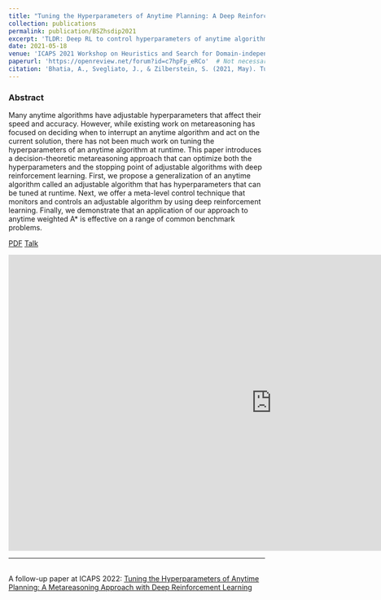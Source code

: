 ```yaml
---
title: "Tuning the Hyperparameters of Anytime Planning: A Deep Reinforcement Learning Approach"
collection: publications
permalink: publication/BSZhsdip2021
excerpt: 'TLDR: Deep RL to control hyperparameters of anytime algorithms at runtime to optimize quality of the final solution. Good results on _Anytime A*_ search algorithm.'
date: 2021-05-18
venue: 'ICAPS 2021 Workshop on Heuristics and Search for Domain-independent Planning'
paperurl: 'https://openreview.net/forum?id=c7hpFp_eRCo'  # Not necessarily a PDF. Can be an arxiv link or aaai link.
citation: 'Bhatia, A., Svegliato, J., & Zilberstein, S. (2021, May). Tuning the Hyperparameters of Anytime Planning: A Deep Reinforcement Learning Approach. In ICAPS 2021 Workshop on Heuristics and Search for Domain-independent Planning.'
---
```


<!-- Everything written here will come on the paper's own webpage. All the above data except the excerpt will also appear automatically. -->

### Abstract
Many anytime algorithms have adjustable hyperparameters that affect their speed and accuracy. However, while existing work on metareasoning has focused on deciding when to interrupt an anytime algorithm and act on the current solution, there has not been much work on tuning the hyperparameters of an anytime algorithm at runtime. This paper introduces a decision-theoretic metareasoning approach that can optimize both the hyperparameters and the stopping point of adjustable algorithms with deep reinforcement learning. First, we propose a generalization of an anytime algorithm called an adjustable algorithm that has hyperparameters that can be tuned at runtime. Next, we offer a meta-level control technique that monitors and controls an adjustable algorithm by using deep reinforcement learning. Finally, we demonstrate that an application of our approach to anytime weighted A* is effective on a range of common benchmark problems.

<!-- Should be a pdf link: -->
[PDF](https://bhatiaabhinav.github.io/files/BSZhsdip2021.pdf)
[Talk](https://www.youtube.com/watch?v=6oiFsbbYOLM)

<iframe width="1034" height="582" src="https://www.youtube.com/embed/6oiFsbbYOLM" title="YouTube video player" frameborder="0" allow="accelerometer; autoplay; clipboard-write; encrypted-media; gyroscope; picture-in-picture" allowfullscreen></iframe>

---
\
A follow-up paper at ICAPS 2022: [Tuning the Hyperparameters of Anytime Planning: A Metareasoning Approach with Deep Reinforcement Learning](https://bhatiaabhinav.github.io/publication/BSNZicaps22)